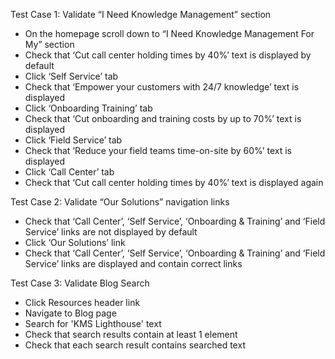 Test Case 1: Validate “I Need Knowledge Management” section

- On the homepage scroll down to “I Need Knowledge Management For My” section
- Check that ‘Cut call center holding times by 40%’ text is displayed by default
- Click ‘Self Service’ tab
- Check that ‘Empower your customers with 24/7 knowledge’ text is displayed
- Click ‘Onboarding Training’ tab
- Check that ‘Cut onboarding and training costs by up to 70%’ text is displayed
- Click ‘Field Service’ tab
- Check that ‘Reduce your field teams time-on-site by 60%’ text is displayed
- Click ‘Call Center’ tab
- Check that ‘Cut call center holding times by 40%’ text is displayed again

Test Case 2: Validate “Our Solutions” navigation links

- Check that ‘Call Center’, ‘Self Service’, ‘Onboarding & Training’ and ‘Field Service’ links are not displayed by default
- Click ‘Our Solutions’ link
- Check that ‘Call Center’, ‘Self Service’, ‘Onboarding & Training’ and ‘Field Service’ links are displayed and contain correct links

Test Case 3: Validate Blog Search

- Click Resources header link
- Navigate to Blog page
- Search for 'KMS Lighthouse' text
- Check that search results contain at least 1 element
- Check that each search result contains searched text
